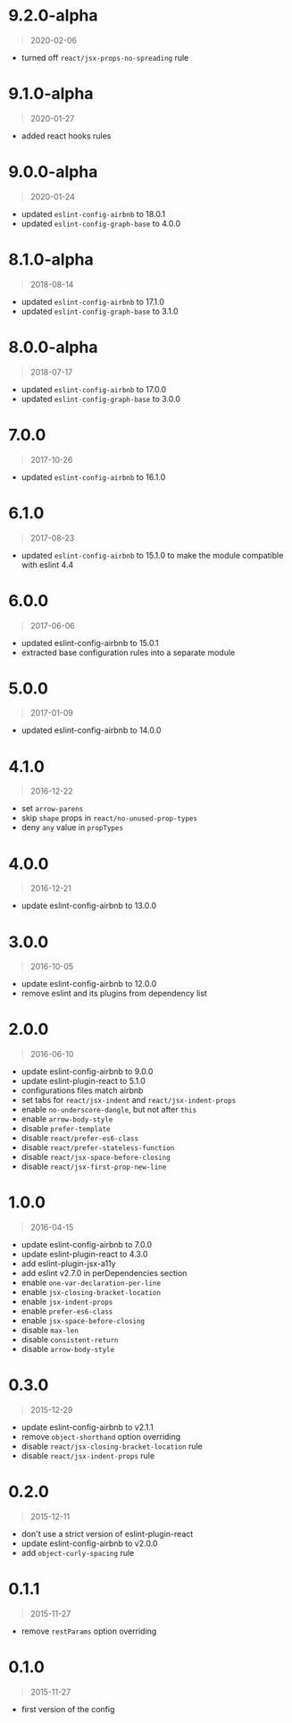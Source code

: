 9.2.0-alpha
=====

> 2020-02-06

- turned off `react/jsx-props-no-spreading` rule

9.1.0-alpha
=====

> 2020-01-27

- added react hooks rules

9.0.0-alpha
=====

> 2020-01-24

- updated `eslint-config-airbnb` to 18.0.1
- updated `eslint-config-graph-base` to 4.0.0

8.1.0-alpha
=====

> 2018-08-14

- updated `eslint-config-airbnb` to 17.1.0
- updated `eslint-config-graph-base` to 3.1.0

8.0.0-alpha
=====

> 2018-07-17

- updated `eslint-config-airbnb` to 17.0.0
- updated `eslint-config-graph-base` to 3.0.0

7.0.0
=====

> 2017-10-26

- updated `eslint-config-airbnb` to 16.1.0

6.1.0
=====

> 2017-08-23

- updated `eslint-config-airbnb` to 15.1.0 to make the module compatible with eslint 4.4

6.0.0
=====

> 2017-06-06

- updated eslint-config-airbnb to 15.0.1
- extracted base configuration rules into a separate module

5.0.0
=====

> 2017-01-09

- updated eslint-config-airbnb to 14.0.0

4.1.0
=====

> 2016-12-22

- set `arrow-parens`
- skip `shape` props in `react/no-unused-prop-types`
- deny `any` value in `propTypes`

4.0.0
=====

> 2016-12-21

- update eslint-config-airbnb to 13.0.0

3.0.0
=====

> 2016-10-05

- update eslint-config-airbnb to 12.0.0
- remove eslint and its plugins from dependency list

2.0.0
=====

> 2016-06-10

- update eslint-config-airbnb to 9.0.0
- update eslint-plugin-react to 5.1.0
- configurations files match airbnb
- set tabs for `react/jsx-indent` and `react/jsx-indent-props`
- enable `no-underscore-dangle`, but not after `this`
- enable `arrow-body-style`
- disable `prefer-template`
- disable `react/prefer-es6-class`
- disable `react/prefer-stateless-function`
- disable `react/jsx-space-before-closing`
- disable `react/jsx-first-prop-new-line`

1.0.0
=====

> 2016-04-15

- update eslint-config-airbnb to 7.0.0
- update eslint-plugin-react to 4.3.0
- add eslint-plugin-jsx-a11y
- add eslint v2.7.0 in perDependencies section
- enable `one-var-declaration-per-line`
- enable `jsx-closing-bracket-location`
- enable `jsx-indent-props`
- enable `prefer-es6-class`
- enable `jsx-space-before-closing`
- disable `max-len`
- disable `consistent-return`
- disable `arrow-body-style`

0.3.0
=====

> 2015-12-29

- update eslint-config-airbnb to v2.1.1
- remove `object-shorthand` option overriding
- disable `react/jsx-closing-bracket-location` rule
- disable `react/jsx-indent-props` rule

0.2.0
=====

> 2015-12-11

- don't use a strict version of eslint-plugin-react
- update eslint-config-airbnb to v2.0.0
- add `object-curly-spacing` rule

0.1.1
=====

> 2015-11-27

- remove `restParams` option overriding

0.1.0
=====

> 2015-11-27

- first version of the config
